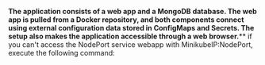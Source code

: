 **The application consists of a web app and a MongoDB database. The web app is pulled from a Docker repository, and both components connect using external configuration data stored in ConfigMaps and Secrets. The setup also makes the application accessible through a web browser.****
if you can't access the NodePort service webapp with MinikubeIP:NodePort, execute the following command:

<minikube service webapp-service>